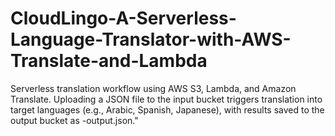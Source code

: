 # CloudLingo-A-Serverless-Language-Translator-with-AWS-Translate-and-Lambda
Serverless translation workflow using AWS S3, Lambda, and Amazon Translate. Uploading a JSON file to the input bucket triggers translation into target languages (e.g., Arabic, Spanish, Japanese), with results saved to the output bucket as -output.json."
